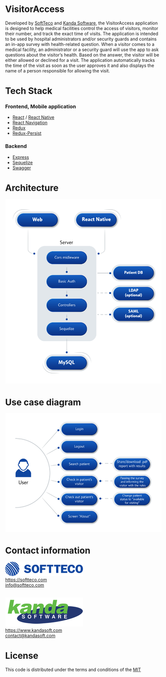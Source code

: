 # VisitorAccess
Developed by [SoftTeco](https://softteco.com) and [Kanda Software](https://www.kandasoft.com), the VisitorAccess application is designed to help medical facilities control the access of visitors, monitor their number, and track the exact time of visits. The application is intended to be used by hospital administrators and/or security guards and contains an in-app survey with health-related question. When a visitor comes to a medical facility, an administrator or a security guard will use the app to ask questions about the visitor’s health. Based on the answer, the visitor will be either allowed or declined for a visit. The application automatically tracks the time of the visit as soon as the user approves it and also displays the name of a person responsible for allowing the visit.
# Tech Stack
### Frontend, Mobile application
- [React](https://github.com/facebook/react) / [React Native](https://facebook.github.io/react-native/)
- [React Navigation](https://github.com/react-community/react-navigation)
- [Redux](https://redux.js.org/)
- [Redux-Persist](https://github.com/rt2zz/redux-persist)
### Backend
- [Express](https://github.com/expressjs/express)
- [Sequelize](https://github.com/sequelize/sequelize) 
- [Swagger](https://github.com/swagger-api/swagger-node)
# Architecture
![image](assets/architecture.png)
# Use case diagram
![image](assets/usecases.png)

# Contact information
![image](assets/SoftTeco.png)
<br>
https://softteco.com
<br>
<info@softteco.com>
<br>
<br>

![image](assets/Kanda.png)
<br>
 https://www.kandasoft.com
<br>
<contact@kandasoft.com>

# License
This code is distributed under the terms and conditions of the [MIT](LICENSE)
